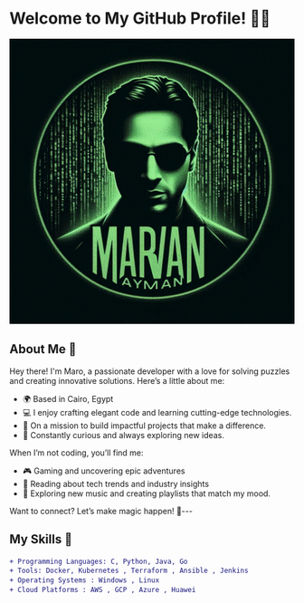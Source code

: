 # Welcome to My GitHub Profile! 🧠✨

![Header](header.png)
## About Me 🌟
Hey there! I'm Maro, a passionate developer with a love for solving puzzles and creating innovative solutions. Here’s a little about me:

- 🌍 Based in Cairo, Egypt
- 💻 I enjoy crafting elegant code and learning cutting-edge technologies.
- 🌟 On a mission to build impactful projects that make a difference.
- 🧠 Constantly curious and always exploring new ideas.

When I’m not coding, you’ll find me:
- 🎮 Gaming and uncovering epic adventures
- 📖 Reading about tech trends and industry insights
- 🎵 Exploring new music and creating playlists that match my mood.

Want to connect? Let’s make magic happen! 🌈---

## My Skills 🚀
```diff
+ Programming Languages: C, Python, Java, Go
+ Tools: Docker, Kubernetes , Terraform , Ansible , Jenkins
+ Operating Systems : Windows , Linux
+ Cloud Platforms : AWS , GCP , Azure , Huawei
